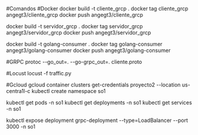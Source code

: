 #Comandos
#Docker
docker build -t cliente_grcp .
docker tag cliente_grcp angegt3/cliente_grcp
docker push angegt3/cliente_grcp

docker build -t servidor_grcp .
docker tag servidor_grcp angegt3/servidor_grcp
docker push angegt3/servidor_grcp

docker build -t golang-consumer .
docker tag golang-consumer angegt3/golang-consumer
docker push angegt3/golang-consumer



#GRPC
protoc --go_out=. --go-grpc_out=. cliente.proto

#Locust
locust -f traffic.py

#Gcloud
gcloud container clusters get-credentials proyecto2 --location us-centra1l-c
kubectl create namespace so1

kubectl get pods -n so1
kubectl get deployments -n so1
kubectl get services -n so1

kubectl expose deployment grpc-deployment --type=LoadBalancer --port 3000 -n so1
